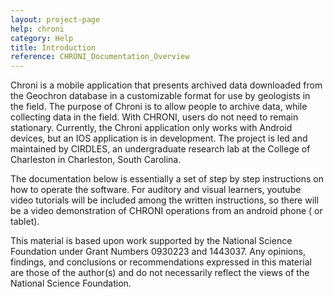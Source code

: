 ```yaml
---
layout: project-page
help: chroni
category: Help
title: Introduction
reference: CHRONI_Documentation_Overview
---
```


Chroni is a mobile application that presents archived data downloaded from the Geochron database in a customizable format for use by geologists in the field. The purpose of Chroni is to allow people to archive data, while collecting data in the field. With CHRONI, users do not need to remain stationary. Currently, the Chroni application only works with Android devices, but an IOS application is in development. The project is led and maintained by CIRDLES, an undergraduate research lab at the College of Charleston in Charleston, South Carolina.

The documentation below is essentially a set of step by step instructions on how to operate the software. For auditory and visual learners, youtube video tutorials will be included among the written instructions, so there will be a video demonstration of CHRONI operations from an android phone ( or tablet).

This material is based upon work supported by the National Science Foundation under Grant Numbers 0930223 and 1443037. Any opinions, findings, and conclusions or recommendations expressed in this material are those of the author(s) and do not necessarily reflect the views of the National Science Foundation.
